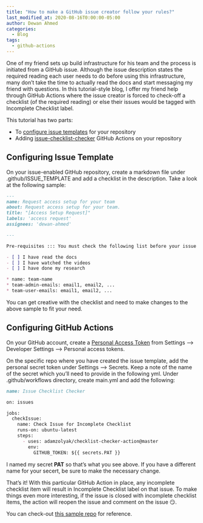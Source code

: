 ```yaml
---
title: "How to make a GitHub issue creator follow your rules?"
last_modified_at: 2020-08-16T0:00:00-05:00
author: Dewan Ahmed
categories:
  - Blog
tags:
  - github-actions
---
```


One of my friend sets up build infrastructure for his team and the process is initiated from a GitHub issue. Although the issue description states the required reading each user needs to do before using this infrastructure, many don’t take the time to actually read the docs and start messaging my friend with questions. In this tutorial-style blog, I offer my friend help through GitHub Actions where the issue creator is forced to check-off a checklist (of the required reading) or else their issues would be tagged with Incomplete Checklist label.

This tutorial has two parts:

- To [configure issue templates](https://docs.github.com/en/github/building-a-strong-community/configuring-issue-templates-for-your-repository) for your repository
- Adding [issue-checklist-checker](https://github.com/marketplace/actions/issue-checklist-checker) GitHub Actions on your repository

## Configuring Issue Template

On your issue-enabled GitHub repository, create a markdown file under .github/ISSUE_TEMPLATE and add a checklist in the description. Take a look at the following sample:

```markdown
---
name: Request access setup for your team
about: Request access setup for your team.
title: "[Access Setup Request]"
labels: 'access request'
assignees: 'dewan-ahmed'

---

Pre-requisites ::: You must check the following list before your issue gets addressed

- [ ] I have read the docs
- [ ] I have watched the videos
- [ ] I have done my research

* name: team-name
* team-admin-emails: email1, email2, ...
* team-user-emails: email1, email2, ...
```
You can get creative with the checklist and need to make changes to the above sample to fit your need.

## Configuring GitHub Actions

On your GitHub account, create a [Personal Access Token](https://docs.github.com/en/github/authenticating-to-github/creating-a-personal-access-token) from Settings –> Developer Settings –> Personal access tokens.

On the specific repo where you have created the issue template, add the personal secret token under Settings –> Secrets. Keep a note of the name of the secret which you’ll need to provide in the following yml. Under .github/workflows directory, create main.yml and add the following:

```markdown
name: Issue Checklist Checker

on: issues

jobs:
  checkIssue:
    name: Check Issue for Incomplete Checklist
    runs-on: ubuntu-latest
    steps:
      - uses: adamzolyak/checklist-checker-action@master
        env:
          GITHUB_TOKEN: ${{ secrets.PAT }}
```

I named my secret **PAT** so that’s what you see above. If you have a different name for your secert, be sure to make the necessary change.

That’s it! With this particular GitHub Action in place, any incomplete checklist item will result in Incomplete Checklist label on that issue. To make things even more interesting, if the issue is closed with incomplete checklist items, the action will reopen the issue and comment on the issue 😏.

You can check-out [this sample repo](https://github.com/dewan-ahmed/github-actions-issue-checker) for reference.

